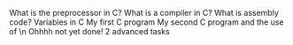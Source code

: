 What is the preprocessor in C?
What is a compiler in C?
What is assembly code?
Variables in C
My first C program
My second C program and the use of \n
Ohhhh not yet done!
2 advanced tasks

